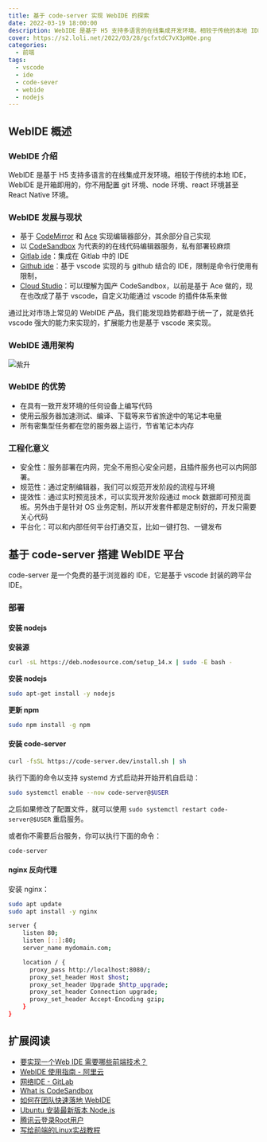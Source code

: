 ```yaml
---
title: 基于 code-server 实现 WebIDE 的探索
date: 2022-03-19 18:00:00
description: WebIDE 是基于 H5 支持多语言的在线集成开发环境。相较于传统的本地 IDE，WebIDE 是开箱即用的，你不用配置 git 环境、node 环境、react 环境甚至 React Native 环境。
cover: https://s2.loli.net/2022/03/28/gcfxtdC7vX3pHQe.png
categories:
  - 前端
tags:
  - vscode
  - ide
  - code-sever
  - webide
  - nodejs
---
```


## WebIDE 概述

### WebIDE 介绍

WebIDE 是基于 H5 支持多语言的在线集成开发环境。相较于传统的本地 IDE，WebIDE 是开箱即用的，你不用配置 git 环境、node 环境、react 环境甚至 React Native 环境。

### WebIDE 发展与现状

- 基于 [CodeMirror](https://codemirror.net/) 和 [Ace](https://ace.c9.io/) 实现编辑器部分，其余部分自己实现
- 以 [CodeSandbox](https://codesandbox.io/) 为代表的的在线代码编辑器服务，私有部署较麻烦
- [Gitlab ide](https://gitlab.com/youngjuning/react)：集成在 Gitlab 中的 IDE
- [Github ide](https://github.com/facebook/react/)：基于 vscode 实现的与 github 结合的 IDE，限制是命令行使用有限制，
- [Cloud Studio](https://codingcorp.cloudstudio.net/ws/qmbngm)：可以理解为国产 CodeSandbox，以前是基于 Ace 做的，现在也改成了基于 vscode，自定义功能通过 vscode 的插件体系来做

通过比对市场上常见的 WebIDE 产品，我们能发现趋势都趋于统一了，就是依托 vscode 强大的能力来实现的，扩展能力也是基于 vscode 来实现。

### WebIDE 通用架构

![紫升](https://s2.loli.net/2022/03/23/UfjaX4QpTmg5MKu.png)

### WebIDE 的优势

- 在具有一致开发环境的任何设备上编写代码
- 使用云服务器加速测试、编译、下载等来节省旅途中的笔记本电量
- 所有密集型任务都在您的服务器上运行，节省笔记本内存

### 工程化意义

- 安全性：服务部署在内网，完全不用担心安全问题，且插件服务也可以内网部署。
- 规范性：通过定制编辑器，我们可以规范开发阶段的流程与环境
- 提效性：通过实时预览技术，可以实现开发阶段通过 mock 数据即可预览面板。另外由于是针对 OS 业务定制，所以开发套件都是定制好的，开发只需要关心代码
- 平台化：可以和内部任何平台打通交互，比如一键打包、一键发布

## 基于 code-server 搭建 WebIDE 平台

code-server 是一个免费的基于浏览器的 IDE，它是基于 vscode 封装的跨平台 IDE。

### 部署

#### 安装 nodejs

**安装源**

```sh
curl -sL https://deb.nodesource.com/setup_14.x | sudo -E bash -
```

**安装 nodejs**

```sh
sudo apt-get install -y nodejs
```

**更新 npm**

```sh
sudo npm install -g npm
```

#### 安装 code-server

```sh
curl -fsSL https://code-server.dev/install.sh | sh
```

执行下面的命令以支持 systemd 方式启动并开始开机自启动：

```sh
sudo systemctl enable --now code-server@$USER
```

之后如果修改了配置文件，就可以使用 `sudo systemctl restart code-server@$USER` 重启服务。

或者你不需要后台服务，你可以执行下面的命令：

```sh
code-server
```

#### nginx 反向代理

安装 nginx：

```sh
sudo apt update
sudo apt install -y nginx
```

```sh
server {
    listen 80;
    listen [::]:80;
    server_name mydomain.com;

    location / {
      proxy_pass http://localhost:8080/;
      proxy_set_header Host $host;
      proxy_set_header Upgrade $http_upgrade;
      proxy_set_header Connection upgrade;
      proxy_set_header Accept-Encoding gzip;
    }
}
```

## 扩展阅读

- [要实现一个Web IDE 需要哪些前端技术？](https://www.zhihu.com/question/41050429)
- [WebIDE 使用指南 - 阿里云](https://developer.aliyun.com/article/646273)
- [网络IDE - GitLab](https://docs.gitlab.com/ee/user/project/web_ide/)
- [What is CodeSandbox](https://www.youtube.com/watch?v=lfYo4mfOyM8)
- [如何在团队快速落地 WebIDE](https://juejin.cn/post/7008428269317914661)
- [Ubuntu 安装最新版本 Node.js](https://learnku.com/articles/42581)
- [腾讯云登录Root用户](https://www.jianshu.com/p/648c48f146c6)
- [写给前端的Linux实战教程](https://youngjuning.js.org/21bdf0b4bd15/)
